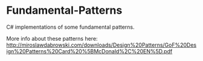 # Fundamental-Patterns

C# implementations of some fundamental patterns.

More info about these patterns here: http://miroslawdabrowski.com/downloads/Design%20Patterns/GoF%20Design%20Patterns%20Card%20%5BMcDonald%2C%20EN%5D.pdf
